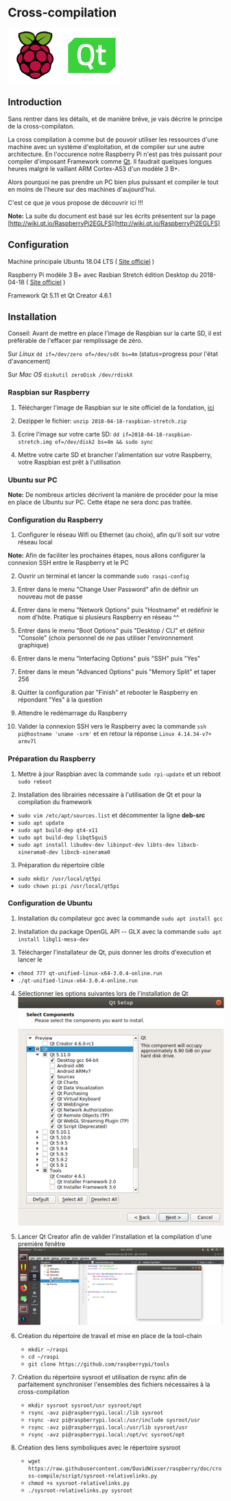 #  Cross-compilation #

![Rasperry Pi logo](https://raw.githubusercontent.com/DavidWisser/raspberry/doc/cross-compile/img/logo_raspberrypi.png) ![Qt logo](https://raw.githubusercontent.com/DavidWisser/raspberry/doc/cross-compile/img/logo_qt.png)

## Introduction ##

Sans rentrer dans les détails, et de manière brêve, je vais décrire le principe de la cross-compilaton.

La cross compilation à comme but de pouvoir utiliser les ressources d'une machine avec un système d'exploitation, et de compiler sur une autre architecture. En l'occurence notre Raspberry Pi n'est pas très puissant pour compiler d'imposant Framework comme [Qt](https://www.qt.io/). Il faudrait quelques longues heures malgré le vaillant ARM Cortex-A53 d'un modèle 3 B+.

Alors pourquoi ne pas prendre un PC bien plus puissant et compiler le tout en moins de l'heure sur des machines d'aujourd'hui.

C'est ce que je vous propose de découvrir ici !!!

__Note:__ La suite du document est basé sur les écrits présentent sur la page [http://wiki.qt.io/RaspberryPi2EGLFS](http://wiki.qt.io/RaspberryPi2EGLFS) 

## Configuration ##

Machine principale Ubuntu 18.04 LTS ( [Site officiel](https://www.ubuntu.com/) )

Raspberry Pi modèle 3 B+ avec Rasbian Stretch édition Desktop du 2018-04-18 ( [Site officiel](https://www.raspberrypi.org/) )

Framework Qt 5.11 et Qt Creator 4.6.1

## Installation ##

Conseil: Avant de mettre en place l'image de Raspbian sur la carte SD, il est préfèrable de l'effacer par remplissage de zéro.

Sur *Linux* `dd if=/dev/zero of=/dev/sdX bs=4m` (status=progress pour l'état d'avancement)

Sur *Mac OS* `diskutil zeroDisk /dev/rdiskX`

### Raspbian sur Raspberry ###

1. Télécharger l'image de Raspbian sur le site officiel de la fondation, [ici](https://www.raspberrypi.org/downloads/raspbian/)

2. Dezipper le fichier: `unzip 2018-04-18-raspbian-stretch.zip`

3. Ecrire l'image sur votre carte SD: `dd if=2018-04-18-raspbian-stretch.img of=/dev/disk2 bs=4m && sudo sync`

4. Mettre votre carte SD et brancher l'alimentation sur votre Raspberry, votre Raspbian est prêt à l'utilisation

### Ubuntu sur PC ###

__Note:__ De nombreux articles décrivent la manière de procéder pour la mise en place de Ubuntu sur PC. Cette étape ne sera donc pas traitée.

### Configuration du Raspberry ###

1. Configurer le réseau Wifi ou Ethernet (au choix), afin qu'il soit sur votre réseau local

__Note:__ Afin de faciliter les prochaines étapes, nous allons configurer la connexion SSH entre le Raspberry et le PC

2. Ouvrir un terminal et lancer la commande `sudo raspi-config`

3. Entrer dans le menu "Change User Password" afin de définir un nouveau mot de passe

4. Entrer dans le menu "Network Options" puis "Hostname" et redéfinir le nom d'hôte. Pratique si plusieurs Raspberry en réseau ^^

5. Entrer dans le menu "Boot Options" puis "Desktop / CLI" et définir "Console" (choix personnel de ne pas utiliser l'environnement graphique)

6. Entrer dans le menu "Interfacing Options" puis "SSH" puis "Yes"

7. Entrer dans le meun "Advanced Options" puis "Memory Split" et taper 256

8. Quitter la configuration par "Finish" et rebooter le Raspberry en répondant "Yes" à la question

9. Attendre le redémarrage du Raspberry

10. Valider la connexion SSH vers le Raspberry avec la commande `ssh pi@hostname 'uname -srm'` et en retour la réponse `Linux 4.14.34-v7+ armv7l`

### Préparation du Raspberry ###

1. Mettre à jour Raspbian avec la commande `sudo rpi-update` et un reboot `sudo reboot`

2. Installation des librairies nécessaire à l'utilisation de Qt et pour la compilation du framework
- `sudo vim /etc/apt/sources.list` et décommenter la ligne **deb-src**
- `sudo apt update`
- `sudo apt build-dep qt4-x11`
- `sudo apt build-dep libqt5gui5`
- `sudo apt install libudev-dev libinput-dev libts-dev libxcb-xinerama0-dev libxcb-xinerama0`

3. Préparation du répertoire cible
- `sudo mkdir /usr/local/qt5pi`
- `sudo chown pi:pi /usr/local/qt5pi`

### Configuration de Ubuntu ###

1. Installation du compilateur gcc avec la commande `sudo apt install gcc`

2. Installation du package OpenGL API -- GLX avec la commande `sudo apt install libgl1-mesa-dev`

3. Télécharger l'installateur de Qt, puis donner les droits d'execution et lancer le
- `chmod 777 qt-unified-linux-x64-3.0.4-online.run`
- `./qt-unified-linux-x64-3.0.4-online.run`

4. Sélectionner les options suivantes lors de l'installation de Qt
![Qt installation](https://raw.githubusercontent.com/DavidWisser/raspberry/doc/cross-compile/img/qt_install.png)

5. Lancer Qt Creator afin de valider l'installation et la compilation d'une première fenêtre
![Qt Window](https://raw.githubusercontent.com/DavidWisser/raspberry/doc/cross-compile/img/qt_window.png)

6. Création du répertoire de travail et mise en place de la tool-chain
    - `mkdir ~/raspi`
    - `cd ~/raspi`
    - `git clone https://github.com/raspberrypi/tools`

7. Création du répertoire sysroot et utilisation de rsync afin de parfaitement synchroniser l'ensembles des fichiers nécessaires à la cross-compilation
    - `mkdir sysroot sysroot/usr sysroot/opt`
    - `rsync -avz pi@raspberrypi.local:/lib sysroot`
    - `rsync -avz pi@raspberrypi.local:/usr/include sysroot/usr`
    - `rsync -avz pi@raspberrypi.local:/usr/lib sysroot/usr`
    - `rsync -avz pi@raspberrypi.local:/opt/vc sysroot/opt`

8. Création des liens symboliques avec le répertoire sysroot
    - `wget https://raw.githubusercontent.com/DavidWisser/raspberry/doc/cross-compile/script/sysroot-relativelinks.py`
    - `chmod +x sysroot-relativelinks.py`
    - `./sysroot-relativelinks.py sysroot`
